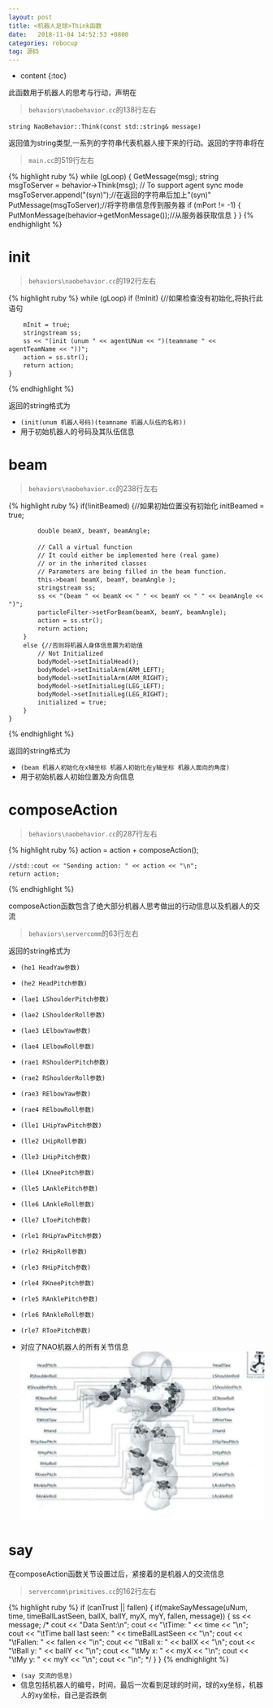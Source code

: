 ```yaml
---
layout: post
title: <机器人足球>Think函数
date:   2018-11-04 14:52:53 +0800
categories: robocup
tag: 源码
---
```


* content
{:toc}

此函数用于机器人的思考与行动，声明在
>`behaviors\naobehavior.cc`的138行左右


`string NaoBehavior::Think(const std::string& message)`  
  
返回值为string类型,一系列的字符串代表机器人接下来的行动。返回的字符串将在
>`main.cc`的519行左右

{% highlight ruby %}
while (gLoop)
    {
        GetMessage(msg);
        string msgToServer = behavior->Think(msg);
        // To support agent sync mode
        msgToServer.append("(syn)");//在返回的字符串后加上"(syn)"
        PutMessage(msgToServer);//将字符串信息传到服务器
        if (mPort != -1) {
            PutMonMessage(behavior->getMonMessage());//从服务器获取信息
        }
    }
{% endhighlight %}


init
========


>`behaviors\naobehavior.cc`的192行左右  

{% highlight ruby %}
while (gLoop)
    if (!mInit) {//如果检查没有初始化,将执行此语句

        mInit = true;
        stringstream ss;
        ss << "(init (unum " << agentUNum << ")(teamname " << agentTeamName << "))";
        action = ss.str();
        return action;
    }
{% endhighlight %}

返回的string格式为  
* `(init(unum 机器人号码)(teamname 机器人队伍的名称))`    
* 用于初始机器人的号码及其队伍信息  

beam
=======
>`behaviors\naobehavior.cc`的238行左右  

{% highlight ruby %}
if(!initBeamed) {//如果初始位置没有初始化
            initBeamed = true;


            double beamX, beamY, beamAngle;

            // Call a virtual function
            // It could either be implemented here (real game)
            // or in the inherited classes
            // Parameters are being filled in the beam function.
            this->beam( beamX, beamY, beamAngle );
            stringstream ss;
            ss << "(beam " << beamX << " " << beamY << " " << beamAngle << ")";
            particleFilter->setForBeam(beamX, beamY, beamAngle);
            action = ss.str();
            return action;
        }
        else {//否则将机器人身体信息置为初始值
            // Not Initialized
            bodyModel->setInitialHead();
            bodyModel->setInitialArm(ARM_LEFT);
            bodyModel->setInitialArm(ARM_RIGHT);
            bodyModel->setInitialLeg(LEG_LEFT);
            bodyModel->setInitialLeg(LEG_RIGHT);
            initialized = true;
        }
    }
{% endhighlight %}

返回的string格式为  
* `(beam 机器人初始化在x轴坐标 机器人初始化在y轴坐标 机器人面向的角度)`    
* 用于初始机器人初始位置及方向信息

composeAction
=============
>`behaviors\naobehavior.cc`的287行左右


{% highlight ruby %}
action = action + composeAction();

    //std::cout << "Sending action: " << action << "\n";
    return action;
{% endhighlight %}

composeAction函数包含了绝大部分机器人思考做出的行动信息以及机器人的交流 
>`behaviors\servercomm`的63行左右

返回的string格式为
* `(he1 HeadYaw参数)`
* `(he2 HeadPitch参数)`

* `(lae1 LShoulderPitch参数)`
* `(lae2 LShoulderRoll参数)`
* `(lae3 LElbowYaw参数)`
* `(lae4 LElbowRoll参数)`

* `(rae1 RShoulderPitch参数)`
* `(rae2 RShoulderRoll参数)`
* `(rae3 RElbowYaw参数)`
* `(rae4 RElbowRoll参数)`

* `(lle1 LHipYawPitch参数)`
* `(lle2 LHipRoll参数)`
* `(lle3 LHipPitch参数)`
* `(lle4 LKneePitch参数)`
* `(lle5 LAnklePitch参数)`
* `(lle6 LAnkleRoll参数)`
* `(lle7 LToePitch参数)`

* `(rle1 RHipYawPitch参数)`
* `(rle2 RHipRoll参数)`
* `(rle3 RHipPitch参数)`
* `(rle4 RKneePitch参数)`
* `(rle5 RAnklePitch参数)`
* `(rle6 RAnkleRoll参数)`
* `(rle7 RToePitch参数)`

* 对应了NAO机器人的所有关节信息
![NAO关节结构](/styles/images/nao.PNG)

say
====
在composeAction函数关节设置过后，紧接着的是机器人的交流信息

>`servercomm\primitives.cc`的162行左右


{% highlight ruby %}
if (canTrust || fallen) {
        if(makeSayMessage(uNum, time, timeBallLastSeen, ballX, ballY, myX, myY, fallen, message)) {
            ss << message;
            /*
            cout << "Data Sent:\n";
            cout << "\tTime: " << time << "\n";
            cout << "\tTime ball last seen: " << timeBallLastSeen << "\n";
            cout << "\tFallen: " << fallen << "\n";
            cout << "\tBall x: " << ballX << "\n";
            cout << "\tBall y: " << ballY << "\n";
            cout << "\tMy x: " << myX << "\n";
            cout << "\tMy y: " << myY << "\n";
            cout << "\n";
            */
        }
    }
{% endhighlight %}

* `(say 交流的信息)`
* 信息包括机器人的编号，时间，最后一次看到足球的时间，球的xy坐标，机器人的xy坐标，自己是否跌倒